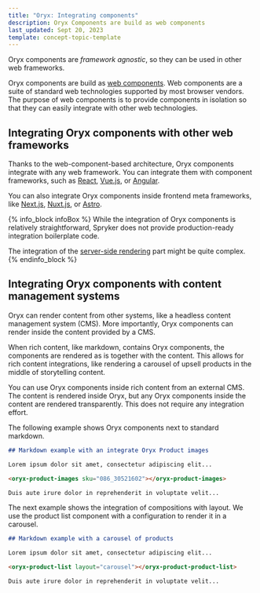 ```yaml
---
title: "Oryx: Integrating components"
description: Oryx Components are build as web components
last_updated: Sept 20, 2023
template: concept-topic-template
---
```


Oryx components are _framework agnostic_, so they can be used in other web frameworks.

Oryx components are build as [web components](https://developer.mozilla.org/en-US/docs/Web/API/Web_components). Web components are a suite of standard web technologies supported by most browser vendors. The purpose of web components is to provide components in isolation so that they can easily integrate with other web technologies.

## Integrating Oryx components with other web frameworks

Thanks to the web-component-based architecture, Oryx components integrate with any web framework. You can integrate them with component frameworks, such as [React](https://react.dev/), [Vue.js](https://vuejs.org/), or [Angular](https://angular.io/).

You can also integrate Oryx components inside frontend meta frameworks, like [Next.js](https://nextjs.org/), [Nuxt.js](https://nuxt.com/), or [Astro](https://astro.build/).

{% info_block infoBox %}
While the integration of Oryx components is relatively straightforward, Spryker does not provide production-ready integration boilerplate code.

The integration of the [server-side rendering](/docs/oryx/architecture/oryx-server-side-rendering.html) part might be quite complex.
{% endinfo_block %}

## Integrating Oryx components with content management systems

Oryx can render content from other systems, like a headless content management system (CMS). More importantly, Oryx components can render inside the content provided by a CMS.

When rich content, like markdown, contains Oryx components, the components are rendered as is together with the content. This allows for rich content integrations, like rendering a carousel of upsell products in the middle of storytelling content.

You can use Oryx components inside rich content from an external CMS. The content is rendered inside Oryx, but any Oryx components inside the content are rendered transparently. This does not require any integration effort.

The following example shows Oryx components next to standard markdown.

```markdown
## Markdown example with an integrate Oryx Product images

Lorem ipsum dolor sit amet, consectetur adipiscing elit...

<oryx-product-images sku="086_30521602"></oryx-product-images>

Duis aute irure dolor in reprehenderit in voluptate velit...
```

The next example shows the integration of compositions with layout. We use the product list component with a configuration to render it in a carousel.

```markdown
## Markdown example with a carousel of products

Lorem ipsum dolor sit amet, consectetur adipiscing elit...

<oryx-product-list layout="carousel"></oryx-product-product-list>

Duis aute irure dolor in reprehenderit in voluptate velit...
```
